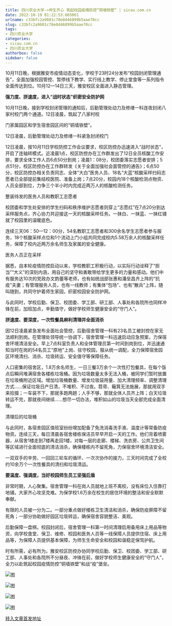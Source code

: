```yaml
---
title: 四川农业大学->师生齐心 筑起校园疫情防控“铜墙铁壁” | sicau.com.cn
date: 2022-10-19 01:22:53.665061
urlname: c33bfc2a9601c78e0d46899b5aae70cc
slug: c33bfc2a9601c78e0d46899b5aae70cc
tags: 
- 四川农业大学
categories:
- sicau.com.cn
- 四川农业大学
authorbox: false
sidebar: false
---
```

10月11日晚，根据雅安市疫情动态变化，学校于23时24分发布“校园封闭管理通告”，全面加强校园管控、暂停线下教学、实行线上教学、停止堂食等一系列指令全面传达到位。10月12—14日三天，雅安校区全面进入静态管理。  

**强力度、拼速度，进入“战时状态”织密安全防护网**

10月11日晚，接到学校封闭管理的通知后，后勤管理处动力及修缮一科连夜封闭八家村校门两个通道。12日凌晨，筑起了八家村校
<!--more-->
门家属园区和学生宿舍园区间的“铜墙铁壁”。

12日凌晨，后勤管理处动力及修缮一科紧急封闭校门

12日凌晨，按10月11日学校防控工作会议要求，校区防控办迅速进入“战时状态”，开启了连轴转模式。近凌晨1点，校区防控办在工作群发出了12日全员核酸工作安排，要求全体工作人员6点50分到岗；凌晨1：08分，校团委落实志愿者安排；5点51分，校区防控办在工作群转发《关于全面加强社会面管控的通告》；6点50分，校区防控办相关负责同志、全体“大白”医务人员、18名“大蓝”核酸采样扫码志愿者已全部提前集结校医院、准备上岗；7点20分，校园内18个核酸检测点物资、人员全部到位，力争三个半小时内完成近两万人的核酸检测任务。

整装待发的医务人员和教职工志愿者

校团委和学生处安排的学生扫码和秩序维护志愿者则穿上“志愿红”在7点20分到达采样服务点，齐心协力共迎接这一天的核酸采样任务。一抹白、一抹蓝、一抹红铺就了校园里的温暖底色。

连续三天06：50—12：00分，54名教职工志愿者和300余名学生志愿者参与服务，18个核酸采样点位和1个流动上门小组共同完成校内5.58万余人的核酸采样任务，保障了校内近两万余名师生及家属的安全健康。

医务人员正在采样

据悉，自本轮疫情防控启动以来，学校教职工积极行动，以实际行动诠释了“担当”“大义”的深刻内涵，用自己的坚守和勇敢带给学生更多的力量和感动。他们中有服务达10次的党政办文韵蕾等老师，也有如统战部张惠和潘垒昌齐上阵的“抗疫”夫妻；有管理服务人员，也有一线教师；有集体“包场”、也有“散兵”上阵，随叫随到，共同守护着师生家园，织密校园安全防护网。

与此同时，学校后勤、保卫、校团委、学工部、研工部、人事处和各院所也同样冲锋在前，加班加点，辛勤值守，做好学校师生健康安全的“守门人”。

**拼速度、要深度，一次性餐具麻利清理并全面消杀**

因12日凌晨紧急发布全面社会管控，后勤宿舍管理一科有23名员工被封控在家无法顺利到岗。在管理处领导统一协调下，宿舍管理一科迅速启动应急预案，力保宿舍环境清洁安全。早上7点科室负责人和全体管理员第一时间到岗到位，并迅速通知当时在岗的54名员工“原地”上岗、驻守校园，服从统一调配，全力保障宿舍园区环境清扫、消杀、垃圾转运、安全值守等保障任务。

人口密集的宿舍区，1.8万余名师生，一日三餐3万余个一次性打包餐具，在每个饭点后瞬间堆满宿舍各楼栋垃圾桶。因为垃圾数量太多无法入桶，被同学们暂时放置在垃圾桶附近区域。增加垃圾桶数量、增发垃圾袋用量、加大清理频率、调整清理方式……保证垃圾日产日清，不堆积、不过夜。笤帚、簸箕无法施展，那就用双手来拾掇；一车装不下，那就多跑两趟；人手不够，那就全体人员齐上阵；白天垃圾转运不完，那就夜间继续……想尽一切办法，堆积如山的垃圾当天全部完成全面清理。

清理后的垃圾桶

与此同时，各宿舍园区值班室纷纷增加配备了免洗消毒洗手液、温度计等常备防疫物资。连续三天，每日清晨各宿舍楼栋保洁员早早开启一天的工作。他们背着喷雾器，从宿舍1楼走到7楼再走回1楼，对每一层的走廊、楼梯、洗衣房、公共卫生间等区域进行全面彻底的清洁消杀，确保楼栋内不留死角，力保宿舍环境清洁安全。

一双双手的辛劳、一回回三轮车的循环、一次次协作的接力，三天时间完成了全校约10余万个一次性餐具的清扫和垃圾清运。

**要温度、强调度，当好校园师生员工坚强后盾**

非常时期，人心聚集。宿舍管理一科在岗人员就地上班不离校，没有床位入住靠打地铺，大家齐心攻坚克难。为保学校1.6万余在校生的居住环境的整洁和安全默默奉献。

有限的人员被一分为二。一部分重点做好楼栋卫生清洁和消杀，确保防疫屏障不留死角；一部分协助做好园区垃圾转运，确保宿舍容貌整洁、美观。

后勤保障一盘棋。校园封闭后，宿舍管理一科第一时间清理启用备用床上用品等物资，向学校食堂、保卫、维修、校园和医务人员等一线保障人员提供住宿、床上用品等，为保障人员提供基本保障，为师生生命安全和校园和谐稳定保驾护航。

时有所需，必有所为。雅安校区防控办协同学校后勤、保卫、校团委、学工部、研工部、人事处和各院所不分昼夜、冲锋在前，做好学校师生健康安全的“守门人”，全力以赴筑起校园疫情防控“铜墙铁壁”和战“疫”堡垒。

![图](https://news.sicau.edu.cn/__local/7/0A/77/CFB9C65D688EC23E63E6D9F921D_3901B251_F9A3B.png)

![图](https://news.sicau.edu.cn/__local/2/CA/F0/1AF2E6F7F561F3066A6BE359FA6_55EE6C7D_F5B3D.png)

![图](https://news.sicau.edu.cn/__local/6/E4/27/35BE8920451B4A817B63D2FB92E_439BB88F_F18F0.png)

![图](https://news.sicau.edu.cn/__local/1/09/2F/3B960A77CB93930D48396CCE71E_BD098DA0_114CD.png)

[转入文章首发地址](https://news.sicau.edu.cn/info/1078/69852.htm)